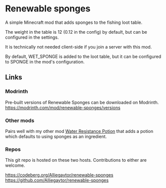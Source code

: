 # Renewable sponges

A simple Minecraft mod that adds sponges to the fishing loot table.

The weight in the table is 12 (0.12 in the config) by default, but can be configured in the settings.

It is technically not needed client-side if you join a server with this mod.

By default, WET_SPONGE is added to the loot table, but it can be configured to SPONGE in the mod's configuration.


## Links

### Modrinth
Pre-built versions of Renewable Sponges can be downloaded on Modrinth.
https://modrinth.com/mod/renewable-sponges/versions

### Other mods
Pairs well with my other mod [Water Resistance Potion](https://modrinth.com/mod/water-resistance-potion) that adds a potion which defaults to using sponges as an ingredient.

### Repos
This git repo is hosted on these two hosts. Contributions to either are welcome.

https://codeberg.org/Alliegaytor/renewable-sponges
https://github.com/Alliegaytor/renewable-sponges
